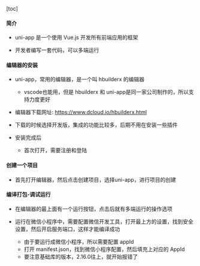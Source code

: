 <script src='/笔记/see/index.js'></script>
[toc]

#### 简介

- uni-app 是一个使用 Vue.js 开发所有前端应用的框架

- 开发者编写一套代码，可以多端运行



#### 编辑器的安装
- uni-app，常用的编辑器，是一个叫 hbuilderx 的编辑器
  - vscode也能用，但是 hbuilderx 和 uni-app是同一家公司制作的，所以支持力度更好

- 编辑器下载网址: https://www.dcloud.io/hbuilderx.html

- 下载的时候选择开发版，集成的功能比较多，后期不用在安装一些插件

- 安装完成后
  - 首次打开，需要注册和登陆





#### 创建一个项目
- 首先打开编辑器，然后点击创建项目，选择uni-app，进行项目的创建







#### 编译打包-调试运行
- 在编辑器的最上面有一个运行按钮，点击后就有多端运行的操作选项

- 运行在微信小程序中，需要配置微信开发工具，打开最上方的设置，找到安全设置，然后开启服务端口，这样才能编译成功
  - 由于要运行成微信小程序，所以需要配置 appId
  - 打开 manifest.json，找到微信小程序配置，然后填充上对应的 AppId
  - 要注意基础库的版本，2.16.0往上，就开始报错了


